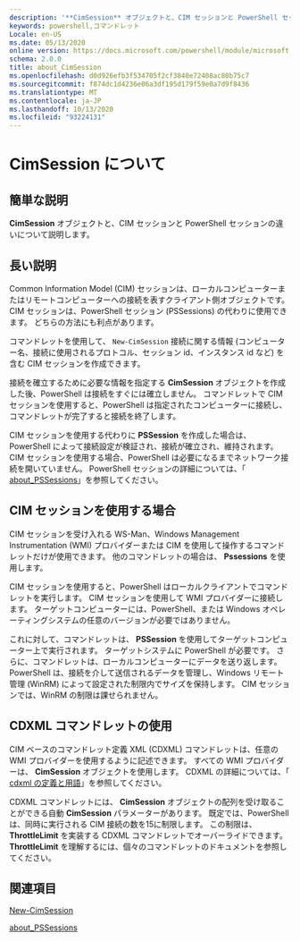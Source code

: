 ```yaml
---
description: '**CimSession** オブジェクトと、CIM セッションと PowerShell セッションの違いについて説明します。'
keywords: powershell,コマンドレット
Locale: en-US
ms.date: 05/13/2020
online version: https://docs.microsoft.com/powershell/module/microsoft.powershell.core/about/about_cimsession?view=powershell-7.1&WT.mc_id=ps-gethelp
schema: 2.0.0
title: about_CimSession
ms.openlocfilehash: d0d926efb3f534705f2cf3840e72408ac80b75c7
ms.sourcegitcommit: f874dc1d4236e06a3df195d179f59e0a7d9f8436
ms.translationtype: MT
ms.contentlocale: ja-JP
ms.lasthandoff: 10/13/2020
ms.locfileid: "93224131"
---
```

# <a name="about-cimsession"></a>CimSession について

## <a name="short-description"></a>簡単な説明
**CimSession** オブジェクトと、CIM セッションと PowerShell セッションの違いについて説明します。

## <a name="long-description"></a>長い説明

Common Information Model (CIM) セッションは、ローカルコンピューターまたはリモートコンピューターへの接続を表すクライアント側オブジェクトです。 CIM セッションは、PowerShell セッション (PSSessions) の代わりに使用できます。 どちらの方法にも利点があります。

コマンドレットを使用して、 `New-CimSession` 接続に関する情報 (コンピューター名、接続に使用されるプロトコル、セッション id、インスタンス id など) を含む CIM セッションを作成できます。

接続を確立するために必要な情報を指定する **CimSession** オブジェクトを作成した後、PowerShell は接続をすぐには確立しません。 コマンドレットで CIM セッションを使用すると、PowerShell は指定されたコンピューターに接続し、コマンドレットが完了すると接続を終了します。

CIM セッションを使用する代わりに **PSSession** を作成した場合は、PowerShell によって接続設定が検証され、接続が確立され、維持されます。 CIM セッションを使用する場合、PowerShell は必要になるまでネットワーク接続を開いていません。 PowerShell セッションの詳細については、「 [about_PSSessions](about_PSSessions.md)」を参照してください。

## <a name="when-to-use-a-cim-session"></a>CIM セッションを使用する場合

CIM セッションを受け入れる WS-Man、Windows Management Instrumentation (WMI) プロバイダーまたは CIM を使用して操作するコマンドレットだけが使用できます。 他のコマンドレットの場合は、 **Pssessions** を使用します。

CIM セッションを使用すると、PowerShell はローカルクライアントでコマンドレットを実行します。 CIM セッションを使用して WMI プロバイダーに接続します。 ターゲットコンピューターには、PowerShell、または Windows オペレーティングシステムの任意のバージョンが必要ではありません。

これに対して、コマンドレットは、 **PSSession** を使用してターゲットコンピューター上で実行されます。
ターゲットシステムに PowerShell が必要です。 さらに、コマンドレットは、ローカルコンピューターにデータを送り返します。 PowerShell は、接続を介して送信されるデータを管理し、Windows リモート管理 (WinRM) によって設定された制限内でサイズを保持します。 CIM セッションでは、WinRM の制限は課せられません。

## <a name="using-cdxml-cmdlets"></a>CDXML コマンドレットの使用

CIM ベースのコマンドレット定義 XML (CDXML) コマンドレットは、任意の WMI プロバイダーを使用するように記述できます。 すべての WMI プロバイダーは、 **CimSession** オブジェクトを使用します。 CDXML の詳細については、「 [cdxml の定義と用語](/previous-versions/windows/desktop/wmi_v2/cdxml-overview)」を参照してください。

CDXML コマンドレットには、 **CimSession** オブジェクトの配列を受け取ることができる自動 **CimSession** パラメーターがあります。 既定では、PowerShell は、同時に実行される CIM 接続の数を15に制限します。 この制限は、 **ThrottleLimit** を実装する CDXML コマンドレットでオーバーライドできます。 **ThrottleLimit** を理解するには、個々のコマンドレットのドキュメントを参照してください。

## <a name="see-also"></a>関連項目

[New-CimSession](xref:CimCmdlets.New-CimSession)

[about_PSSessions](about_PSSessions.md)


